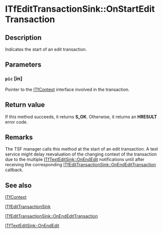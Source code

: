 # ITfEditTransactionSink::OnStartEditTransaction

## Description

Indicates the start of an edit transaction.

## Parameters

### `pic` [in]

Pointer to the [ITfContext](https://learn.microsoft.com/windows/desktop/api/msctf/nn-msctf-itfcontext) interface involved in the transaction.

## Return value

If this method succeeds, it returns **S_OK**. Otherwise, it returns an **HRESULT** error code.

## Remarks

The TSF manager calls this method at the start of an edit transaction. A text service might delay reevaluation of the changing context of the transaction due to the multiple [ITfTextEditSink::OnEndEdit](https://learn.microsoft.com/windows/desktop/api/msctf/nf-msctf-itftexteditsink-onendedit) notifications until after receiving the corresponding [ITfEditTransactionSink::OnEndEditTransaction](https://learn.microsoft.com/windows/desktop/api/msctf/nf-msctf-itfedittransactionsink-onendedittransaction) callback.

## See also

[ITfContext](https://learn.microsoft.com/windows/desktop/api/msctf/nn-msctf-itfcontext)

[ITfEditTransactionSink](https://learn.microsoft.com/windows/desktop/api/msctf/nn-msctf-itfedittransactionsink)

[ITfEditTransactionSink::OnEndEditTransaction](https://learn.microsoft.com/windows/desktop/api/msctf/nf-msctf-itfedittransactionsink-onendedittransaction)

[ITfTextEditSink::OnEndEdit](https://learn.microsoft.com/windows/desktop/api/msctf/nf-msctf-itftexteditsink-onendedit)